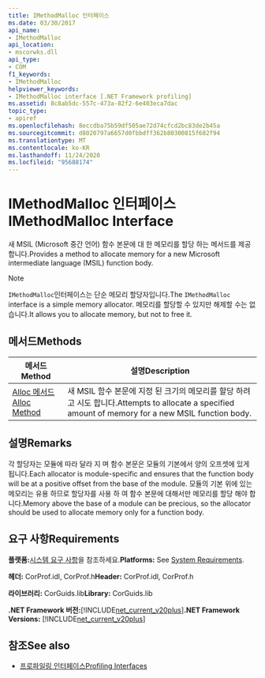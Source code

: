 ```yaml
---
title: IMethodMalloc 인터페이스
ms.date: 03/30/2017
api_name:
- IMethodMalloc
api_location:
- mscorwks.dll
api_type:
- COM
f1_keywords:
- IMethodMalloc
helpviewer_keywords:
- IMethodMalloc interface [.NET Framework profiling]
ms.assetid: 8c8ab5dc-557c-473a-82f2-6e403eca7dac
topic_type:
- apiref
ms.openlocfilehash: 8eccdba75b59df505ae72d74cfcd2bc83de2b45a
ms.sourcegitcommit: d8020797a6657d0fbbdff362b80300815f682f94
ms.translationtype: MT
ms.contentlocale: ko-KR
ms.lasthandoff: 11/24/2020
ms.locfileid: "95688174"
---
```

# <a name="imethodmalloc-interface"></a><span data-ttu-id="34e0b-102">IMethodMalloc 인터페이스</span><span class="sxs-lookup"><span data-stu-id="34e0b-102">IMethodMalloc Interface</span></span>

<span data-ttu-id="34e0b-103">새 MSIL (Microsoft 중간 언어) 함수 본문에 대 한 메모리를 할당 하는 메서드를 제공 합니다.</span><span class="sxs-lookup"><span data-stu-id="34e0b-103">Provides a method to allocate memory for a new Microsoft intermediate language (MSIL) function body.</span></span>  
  
> [!NOTE]
> <span data-ttu-id="34e0b-104">`IMethodMalloc`인터페이스는 단순 메모리 할당자입니다.</span><span class="sxs-lookup"><span data-stu-id="34e0b-104">The `IMethodMalloc` interface is a simple memory allocator.</span></span> <span data-ttu-id="34e0b-105">메모리를 할당할 수 있지만 해제할 수는 없습니다.</span><span class="sxs-lookup"><span data-stu-id="34e0b-105">It allows you to allocate memory, but not to free it.</span></span>  
  
## <a name="methods"></a><span data-ttu-id="34e0b-106">메서드</span><span class="sxs-lookup"><span data-stu-id="34e0b-106">Methods</span></span>  
  
|<span data-ttu-id="34e0b-107">메서드</span><span class="sxs-lookup"><span data-stu-id="34e0b-107">Method</span></span>|<span data-ttu-id="34e0b-108">설명</span><span class="sxs-lookup"><span data-stu-id="34e0b-108">Description</span></span>|  
|------------|-----------------|  
|[<span data-ttu-id="34e0b-109">Alloc 메서드</span><span class="sxs-lookup"><span data-stu-id="34e0b-109">Alloc Method</span></span>](imethodmalloc-alloc-method.md)|<span data-ttu-id="34e0b-110">새 MSIL 함수 본문에 지정 된 크기의 메모리를 할당 하려고 시도 합니다.</span><span class="sxs-lookup"><span data-stu-id="34e0b-110">Attempts to allocate a specified amount of memory for a new MSIL function body.</span></span>|  
  
## <a name="remarks"></a><span data-ttu-id="34e0b-111">설명</span><span class="sxs-lookup"><span data-stu-id="34e0b-111">Remarks</span></span>  

 <span data-ttu-id="34e0b-112">각 할당자는 모듈에 따라 달라 지 며 함수 본문은 모듈의 기본에서 양의 오프셋에 있게 됩니다.</span><span class="sxs-lookup"><span data-stu-id="34e0b-112">Each allocator is module-specific and ensures that the function body will be at a positive offset from the base of the module.</span></span> <span data-ttu-id="34e0b-113">모듈의 기본 위에 있는 메모리는 유용 하므로 할당자를 사용 하 여 함수 본문에 대해서만 메모리를 할당 해야 합니다.</span><span class="sxs-lookup"><span data-stu-id="34e0b-113">Memory above the base of a module can be precious, so the allocator should be used to allocate memory only for a function body.</span></span>  
  
## <a name="requirements"></a><span data-ttu-id="34e0b-114">요구 사항</span><span class="sxs-lookup"><span data-stu-id="34e0b-114">Requirements</span></span>  

 <span data-ttu-id="34e0b-115">**플랫폼:**[시스템 요구 사항](../../get-started/system-requirements.md)을 참조하세요.</span><span class="sxs-lookup"><span data-stu-id="34e0b-115">**Platforms:** See [System Requirements](../../get-started/system-requirements.md).</span></span>  
  
 <span data-ttu-id="34e0b-116">**헤더:** CorProf.idl, CorProf.h</span><span class="sxs-lookup"><span data-stu-id="34e0b-116">**Header:** CorProf.idl, CorProf.h</span></span>  
  
 <span data-ttu-id="34e0b-117">**라이브러리:** CorGuids.lib</span><span class="sxs-lookup"><span data-stu-id="34e0b-117">**Library:** CorGuids.lib</span></span>  
  
 <span data-ttu-id="34e0b-118">**.NET Framework 버전:**[!INCLUDE[net_current_v20plus](../../../../includes/net-current-v20plus-md.md)]</span><span class="sxs-lookup"><span data-stu-id="34e0b-118">**.NET Framework Versions:** [!INCLUDE[net_current_v20plus](../../../../includes/net-current-v20plus-md.md)]</span></span>  
  
## <a name="see-also"></a><span data-ttu-id="34e0b-119">참조</span><span class="sxs-lookup"><span data-stu-id="34e0b-119">See also</span></span>

- [<span data-ttu-id="34e0b-120">프로파일링 인터페이스</span><span class="sxs-lookup"><span data-stu-id="34e0b-120">Profiling Interfaces</span></span>](profiling-interfaces.md)
